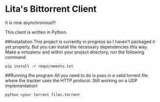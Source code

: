 Lita's Bittorrent Client
==========

It is now asynchronous!!!

This client is written in Python.

##Installation
This project is currently in progress so I haven't packaged it yet properly.
But you can install the necessary dependencies this way. Make a virtualenv and
within your project directory, run the following command:

`pip install -r requirements.txt`

##Running the program
All you need to do is pass in a valid torrent file where the tracker uses
the HTTP protocol. Still working on a UDP implementation!

`python <your torrent file>.torrent`



